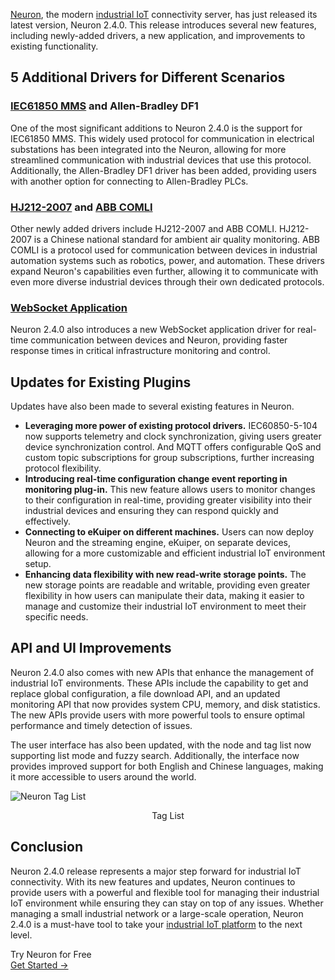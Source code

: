 [Neuron](https://github.com/emqx/neuron), the modern [industrial IoT](https://www.emqx.com/en/blog/iiot-explained-examples-technologies-benefits-and-challenges) connectivity server, has just released its latest version, Neuron 2.4.0. This release introduces several new features, including newly-added drivers, a new application, and improvements to existing functionality.

## 5 Additional Drivers for Different Scenarios

### [IEC61850 MMS](https://docs.emqx.com/en/neuron/latest/configuration/south-devices/iec61850/overview.html) and Allen-Bradley DF1

One of the most significant additions to Neuron 2.4.0 is the support for IEC61850 MMS. This widely used protocol for communication in electrical substations has been integrated into the Neuron, allowing for more streamlined communication with industrial devices that use this protocol. Additionally, the Allen-Bradley DF1 driver has been added, providing users with another option for connecting to Allen-Bradley PLCs.

### [HJ212-2007](https://docs.emqx.com/en/neuron/latest/configuration/south-devices/hj212-2017/hj212-2017.html) and [ABB COMLI](https://docs.emqx.com/en/neuron/latest/configuration/south-devices/comli/comli.html)

Other newly added drivers include HJ212-2007 and ABB COMLI. HJ212-2007 is a Chinese national standard for ambient air quality monitoring. ABB COMLI is a protocol used for communication between devices in industrial automation systems such as robotics, power, and automation. These drivers expand Neuron's capabilities even further, allowing it to communicate with even more diverse industrial devices through their own dedicated protocols.

### [WebSocket Application](https://docs.emqx.com/en/neuron/latest/configuration/north-apps/websocket/websocket.html)

Neuron 2.4.0 also introduces a new WebSocket application driver for real-time communication between devices and Neuron, providing faster response times in critical infrastructure monitoring and control. 

## Updates for Existing Plugins

Updates have also been made to several existing features in Neuron. 

- **Leveraging more power of existing protocol drivers.** IEC60850-5-104 now supports telemetry and clock synchronization, giving users greater device synchronization control. And MQTT offers configurable QoS and custom topic subscriptions for group subscriptions, further increasing protocol flexibility.
- **Introducing real-time configuration change event reporting in** **monitoring plug-in.** This new feature allows users to monitor changes to their configuration in real-time, providing greater visibility into their industrial devices and ensuring they can respond quickly and effectively.
- **Connecting to eKuiper on different machines.** Users can now deploy Neuron and the streaming engine, eKuiper, on separate devices, allowing for a more customizable and efficient industrial IoT environment setup.  
- **Enhancing data flexibility with new read-write storage points.** The new storage points are readable and writable, providing even greater flexibility in how users can manipulate their data, making it easier to manage and customize their industrial IoT environment to meet their specific needs. 

## API and UI Improvements

Neuron 2.4.0 also comes with new APIs that enhance the management of industrial IoT environments. These APIs include the capability to get and replace global configuration, a file download API, and an updated monitoring API that now provides system CPU, memory, and disk statistics. The new APIs provide users with more powerful tools to ensure optimal performance and timely detection of issues.

The user interface has also been updated, with the node and tag list now supporting list mode and fuzzy search. Additionally, the interface now provides improved support for both English and Chinese languages, making it more accessible to users around the world.

![Neuron Tag List](https://assets.emqx.com/images/ac42874fb381a9d8f456c841973f738e.png)

<center>Tag List</center>

## Conclusion

Neuron 2.4.0 release represents a major step forward for industrial IoT connectivity. With its new features and updates, Neuron continues to provide users with a powerful and flexible tool for managing their industrial IoT environment while ensuring they can stay on top of any issues. Whether managing a small industrial network or a large-scale operation, Neuron 2.4.0 is a must-have tool to take your [industrial IoT platform](https://www.emqx.com/en/blog/iiot-platform-key-components-and-5-notable-solutions) to the next level.


<section class="promotion">
    <div>
        Try Neuron for Free
    </div>
    <a href="https://www.emqx.com/en/try?product=neuron" class="button is-gradient px-5">Get Started →</a>
</section>
